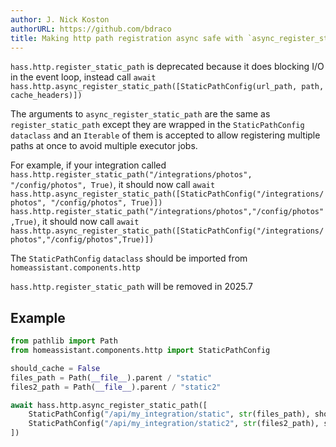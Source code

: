 ```yaml
---
author: J. Nick Koston
authorURL: https://github.com/bdraco
title: Making http path registration async safe with `async_register_static_path`
---
```


`hass.http.register_static_path` is deprecated because it does blocking I/O in the event loop, instead call `await hass.http.async_register_static_path([StaticPathConfig(url_path, path, cache_headers)])`

The arguments to `async_register_static_path` are the same as `register_static_path` except they are wrapped in the `StaticPathConfig` `dataclass` and an `Iterable` of them is accepted to allow registering multiple paths at once to avoid multiple executor jobs.

For example, if your integration called `hass.http.register_static_path("/integrations/photos", "/config/photos", True)`, it should now call `await hass.http.async_register_static_path([StaticPathConfig("/integrations/photos", "/config/photos", True)])`
`hass.http.register_static_path("/integrations/photos","/config/photos",True)`, it should now call `await hass.http.async_register_static_path([StaticPathConfig("/integrations/photos","/config/photos",True)])`

The `StaticPathConfig` `dataclass` should be imported from `homeassistant.components.http`

`hass.http.register_static_path` will be removed in 2025.7

## Example

```python
from pathlib import Path
from homeassistant.components.http import StaticPathConfig

should_cache = False
files_path = Path(__file__).parent / "static"
files2_path = Path(__file__).parent / "static2"

await hass.http.async_register_static_path([
    StaticPathConfig("/api/my_integration/static", str(files_path), should_cache),
    StaticPathConfig("/api/my_integration/static2", str(files2_path), should_cache)
])
```